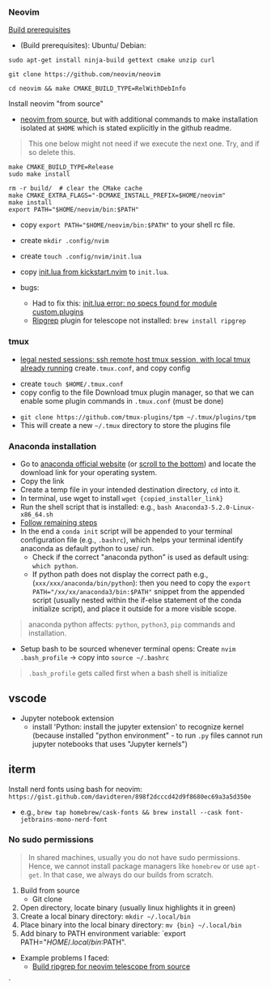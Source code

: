 
### Neovim

[Build prerequisites](https://github.com/neovim/neovim/wiki/Building-Neovim)
- (Build prerequisites): Ubuntu/ Debian: 
```
sudo apt-get install ninja-build gettext cmake unzip curl
```
```
git clone https://github.com/neovim/neovim
```
```
cd neovim && make CMAKE_BUILD_TYPE=RelWithDebInfo
```
Install neovim "from source"
- [neovim from source](https://github.com/neovim/neovim/wiki/Installing-Neovim#install-from-source), but with additional commands to make installation isolated at `$HOME` which is stated explicitly in the github readme.

> This one below might not need if we execute the next one. Try, and if so delete this.
```
make CMAKE_BUILD_TYPE=Release
sudo make install
```

```
rm -r build/  # clear the CMake cache
make CMAKE_EXTRA_FLAGS="-DCMAKE_INSTALL_PREFIX=$HOME/neovim"
make install
export PATH="$HOME/neovim/bin:$PATH"
```
- copy `export PATH="$HOME/neovim/bin:$PATH"` to your shell rc file.
- create `mkdir .config/nvim`
- create `touch .config/nvim/init.lua` 
- copy [init.lua from kickstart.nvim](https://github.com/nvim-lua/kickstart.nvim) to `init.lua`.

- bugs:
	- Had to fix this: [init.lua error: no specs found for module custom.plugins](https://github.com/nvim-lua/kickstart.nvim/issues/204)
	- [Ripgrep](https://github.com/BurntSushi/ripgrep) plugin for telescope not installed: `brew install ripgrep`

### tmux
- [legal nested sessions: ssh remote host tmux session, with local tmux already running](https://www.freecodecamp.org/news/tmux-in-practice-local-and-nested-remote-tmux-sessions-4f7ba5db8795/)
create`.tmux.conf`, and copy config
+ create `touch $HOME/.tmux.conf`
+ copy config to the file
Download tmux plugin manager, so that we can enable some plugin commands in `.tmux.conf` (must be done)
- `git clone https://github.com/tmux-plugins/tpm ~/.tmux/plugins/tpm`
- This will create a new `~/.tmux` directory to store the plugins file

### Anaconda installation
- Go to [anaconda official website](https://repo.anaconda.com/archive/) (or [scroll to the bottom](https://www.anaconda.com/download)) and locate the download link for your operating system.
- Copy the link 
- Create a temp file in your intended destination directory, `cd` into it.
- In terminal, use wget to install `wget {copied_installer_link}`
- Run the shell script that is installed: e.g., `bash Anaconda3-5.2.0-Linux-x86_64.sh`
- [Follow remaining steps](https://clouds.eos.ubc.ca/~phil/docs/problem_solving/01-Orientation/01.05-Installing-Anaconda-on-Linux.html)
- In the end a `conda init` script will be appended to your terminal configuration file (e.g., `.bashrc`), which helps your terminal identify anaconda as default python to use/ run. 
	- Check if the correct "anaconda python" is used as default using: `which python`. 
	- If python path does not display the correct path e.g.,(`xxx/xxx/anaconda/bin/python`): then you need to copy the `export PATH="/xx/xx/anaconda3/bin:$PATH"` snippet from the appended script (usually nested within the if-else statement of the conda initialize script), and place it outside for a more visible scope.
> anaconda python affects: `python`, `python3`, `pip` commands and installation.
- Setup bash to be sourced whenever terminal opens: Create `nvim .bash_profile` -> copy into `source ~/.bashrc` 

> `.bash_profile` gets called first when a bash shell is initialize

## vscode
- Jupyter notebook extension
	- install 'Python: install the jupyter extension' to recognize kernel (because installed "python environment" - to run `.py` files cannot run jupyter notebooks that uses "Jupyter kernels")

## iterm
Install nerd fonts using bash for neovim: `https://gist.github.com/davidteren/898f2dcccd42d9f8680ec69a3a5d350e`
- e.g., `brew tap homebrew/cask-fonts && brew install --cask font-jetbrains-mono-nerd-font`

### No sudo permissions
> In shared machines, usually you do not have sudo permissions. Hence, we cannot install package managers like `homebrew` or use `apt-get`. In that case, we always do our builds from scratch.
1. Build from source
	- Git clone
2. Open directory, locate binary (usually linux highlights it in green)
3. Create a local binary directory: `mkdir ~/.local/bin`
4. Place binary into the local binary directory: `mv {bin} ~/.local/bin`
5. Add binary to PATH environment variable: `export PATH="$HOME/.local/bin:$PATH".

- Example problems I faced:
	- [Build ripgrep for neovim telescope from source](https://github.com/BurntSushi/ripgrep/discussions/2477)


`
